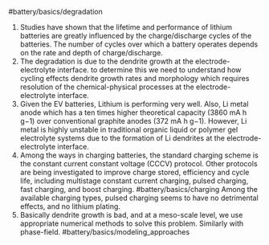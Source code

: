 #battery/basics/degradation
1. Studies have shown that the lifetime and performance of lithium batteries are greatly influenced by the charge/discharge cycles of the batteries. The number of cycles over which a battery operates depends on the rate and depth of charge/discharge.
2. The degradation is due to the dendrite growth at the electrode-electrolyte interface. to determine this we need to understand how cycling effects dendrite growth rates and morphology which requires resolution of the chemical-physical processes at the electrode-electrolyte interface.
3. Given the EV batteries, Lithium is performing very well. Also, Li metal anode which has a ten times higher theoretical capacity (3860 mA h g−1) over conventional graphite anodes (372 mA h g−1). However, Li metal is highly unstable in traditional organic liquid or polymer gel electrolyte systems due to the formation of Li dendrites at the electrode-electrolyte interface. 
4. Among the ways in charging batteries, the standard charging scheme is the constant current constant voltage (CCCV) protocol. Other protocols are being investigated to improve charge stored, efficiency and cycle life, including multistage constant current charging, pulsed charging, fast charging, and boost charging. #battery/basics/charging Among the available charging types, pulsed charging seems to have no detrimental effects, and no lithium plating. 
5. Basically dendrite growth is bad, and at a meso-scale level, we use appropriate numerical methods to solve this problem. Similarly with phase-field. #battery/basics/modeling_approaches
